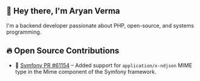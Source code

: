 
## 👋 Hey there, I'm Aryan Verma

I'm a backend developer passionate about PHP, open-source, and systems programming.

## 🔥 Open Source Contributions

- 🧩 [Symfony PR #61154](https://github.com/symfony/symfony/pull/61154) – Added support for `application/x-ndjson` MIME type in the Mime component of the Symfony framework.

<!--
**Aryanverma19/Aryanverma19** is a ✨ _special_ ✨ repository because its `README.md` (this file) appears on your GitHub profile.

Here are some ideas to get you started:

- 🔭 I’m currently working on ...
- 🌱 I’m currently learning ...
- 👯 I’m looking to collaborate on ...
- 🤔 I’m looking for help with ...
- 💬 Ask me about ...
- 📫 How to reach me: ...
- 😄 Pronouns: ...
- ⚡ Fun fact: ...
-->
